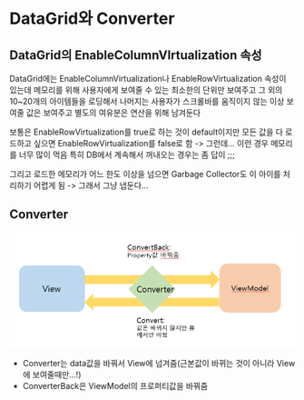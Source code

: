 #  DataGrid와 Converter

## DataGrid의 EnableColumnVIrtualization 속성

DataGrid에는 EnableColumnVirtualization나 EnableRowVirtualization 속성이 있는데
메모리를 위해 사용자에게 보여줄 수 있는 최소한의 단위만 보여주고 그 외의 10~20개의
아이템들을 로딩해서 나머지는 사용자가 스크롤바를 움직이지 않는 이상
보여줄 값은 보여주고 별도의 여유분은 연산을 위해 남겨둔다

보통은 EnableRowVirtualization를 true로 하는 것이 default이지만
모든 값을 다 로드하고 싶으면 EnableRowVirtualization를 false로 함
-> 그런데... 이런 경우 메모리를 너무 많이 먹음
    특히 DB에서 계속해서 꺼내오는 경우는 좀 답이 ;;;

그리고 로드한 메모리가 어느 한도 이상을 넘으면 Garbage Collector도 이 아이를 처리하기 어렵게 됨
-> 그래서 그냥 냅둔다...

## Converter

![](cap2.PNG)
- Converter는 data값을 바꿔서 View에 넘겨줌(근본값이 바뀌는 것이 아니라 View에 보여줄때만...!)
- ConverterBack은 ViewModel의 프로퍼티값을 바꿔줌
